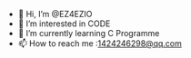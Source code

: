 - 👋 Hi, I’m @EZ4EZIO
- 👀 I’m interested in CODE
- 🌱 I’m currently learning C Programme
- 📫 How to reach me :1424246298@qq.com

<!---
EZ4EZIO/EZ4EZIO is a ✨ special ✨ repository because its `README.md` (this file) appears on your GitHub profile.
You can click the Preview link to take a look at your changes.
--->
